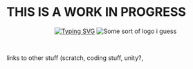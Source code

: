 <h1> THIS IS A WORK IN PROGRESS</h1>
<p align="center">
<a href="https://git.io/typing-svg"><img src="https://readme-typing-svg.demolab.com?font=Comic+Sans+Ms&duration=2000&pause=200&color=F70000&random=false&width=500&lines=Computer+Programming;Photo+Editing;Game+Desgin;Website+Creation;Defender+of+Comic+Sans" alt="Typing SVG" /></a>
<img src="" alt="Some sort of logo i guess">
</p>
</br>
<p> links to other stuff (scratch, coding stuff, unity?,  </p>
